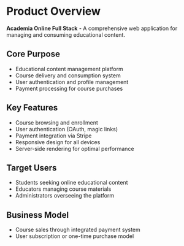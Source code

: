 # Product Overview

**Academia Online Full Stack** - A comprehensive web application for managing and consuming educational content.

## Core Purpose
- Educational content management platform
- Course delivery and consumption system
- User authentication and profile management
- Payment processing for course purchases

## Key Features
- Course browsing and enrollment
- User authentication (OAuth, magic links)
- Payment integration via Stripe
- Responsive design for all devices
- Server-side rendering for optimal performance

## Target Users
- Students seeking online educational content
- Educators managing course materials
- Administrators overseeing the platform

## Business Model
- Course sales through integrated payment system
- User subscription or one-time purchase model